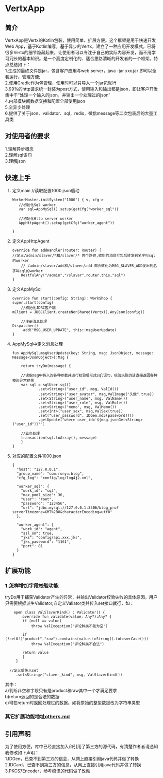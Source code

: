 # VertxApp
## 简介  
   VertxApp是Vertx的Kotlin包装，使用简单、扩展方便。这个框架是用于快速开发Web App，基于Kotlin编写，基于异步的Vertx，建立了一种应用开发模式，已将很多Vertx的细节隐藏起来，让使用者可以专注于自己的实际内容开发，而不用学习冗长的基本知识。是一个高度定制化的、适合思路清晰的开发者的一个框架。特点总结如下：  
1.生成的最终文件是jar，包含客户应用与web server，java -jar xxx.jar 即可以全套运行，管理方便;  
2.使用Gradle作为包管理，使用时可以只导入一个jar包就行  
3.99%的http请求统一封装为post方式，使用输入和输出都是json，即让客户开发集中于“处理一个输入的json，并输出一个处理过的json”  
4.内部模块间数据交换和配置全部使用json  
5.全异步处理  
6.提供了关于json、validator、sql，redis，微信message等二次包装后的大量工具类  

## 对使用者的要求  
1.理解异步概念  
2.理解sql语句  
3.理解json  

## 快速上手  
1.  定义main
    //读取配置1000.json启动  
	
	    WorkerMaster.initSystem("1000") { v, cfg->  
		   //初始化Sql worker  
		   var sql=AppMySql().setup(getCfg("worker_sql"))  

		   //初始化Http server worker
		   AppHttpAgent().setup(getCfg("worker_agent"))

	    }

2.  定义AppHttpAgent

	    override fun addHandler(router: Router) {
		//定义/admin/slaver/*和/slaver/* 两个路径,收到的消息打包后转发到名字叫sql的worker
		    // /admin/slaver/add和/slaver/add 都会转化为MSG_SLAVER_ADD发出到名字叫sql的worker
		    RestfulAny("/admin","/slaver",router,this,"sql")
	    }

3.  定义AppMySql 


	    override fun start(config: String): WorkShop {
		super.start(config)
		    //初始化JDBC客户端
		mClient = JDBCClient.createNonShared(Vertx(),AnyJson(config))

		    //注册消息处理
		Dispatcher()
			.add("MSG_USER_UPDATE", this::msgUserUpdate)
	    }

4.  AppMySql中定义消息处理

		fun AppMySql.msgUserUpdate(key: String, msg: JsonObject, message: Message<JsonObject>):Msg {

			return tryDo(message) {

		    //读取msg中传入的各种参数并进行校验后形成sql语句，校验失败的话直接返回各种校验异常结果
			var sql = sqlUser.sql()
					.set<String>("user_id", msg, ValId())
					.set<String>("user_avatar", msg,ValImage("头像",true))
					.set<String>("user_name", msg, ValName())
					.set<String>("user_role", msg, ValRole())
					.set<String>("memo", msg, ValMemo())
					.set<Int>("user_sex", msg,ValSex(true))
					.set("user_password", IDGen.md5(password!!))
					.getUpdate("where user_id='${msg.jsonGet<String>("user_id")}'")

			//业务处理
			transaction(sql.toArray(), message)
			}
		}

5.  对应的配置文件1000.json

		{
		  "host": "127.0.0.1",
		  "group_name": "com.runyu.blog",
		  "cfg_log": "config/log/log4j2.xml",

		  "worker_sql": {
			"work_id": "sql",
			"max_pool_size": 30,
			"user": "root",
			"password": "123456",
			"url": "jdbc:mysql://127.0.0.1:3306/blog_pro?serverTimezone=GMT%2B8&characterEncoding=utf8"
		  },

		  "worker_agent": {
			"work_id": "agent",
			"ssl_on": true,
			"jks": "config/api.xxx.jks",
			"jks_password": "1161",
			"port": 81
		  }
		}


## 扩展功能
### 1.怎样增加字段校验功能  
  tryDo用于捕获Validator产生的异常，并输出Validator校验失败的具体原因。用户只需要根据派生Validator,自定义Valiator类并传入set接口就行，如：
  
		open class ValSlaverKind() : Validator() {
		    override fun validate(value: Any?):Any? {
			if (null == value)
			    throw ValException("评论种类不能为空")

			if (!setOf("product","raw").contains(value.toString().toLowerCase()))
			    throw ValException("评论种类不合法")

			return value
		    }
		 }
	  
	  //定义后传入set  
    	 .set<String>("slaver_kind", msg, ValSlaverKind())
其中：  
a)判断非空和字段只有是product和raw其中一个才满足要求  
b)return返回的是合法的数据  
c)可在return时返回处理过的数据，如将原始的整型数据改为字符串类型  

### 其它扩展功能地址[others.md](https://github.com/Miao4099/VertxApp/blob/master/others.md "others.md")

## 引用声明
为了使用方便，库中已经直接加入和引用了第三方的源代码，有清楚作者者请通知我修改如下声明：  
1.IDGen，已查不到第三方的信息，从网上直接引用java代码并做了转换  
2.IDCard，已查不到第三方的信息，从网上直接引用java代码并做了转换  
3.PKCS7Encoder，参考腾讯的代码做了改动  
